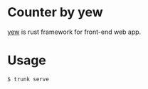 # Counter by yew

[yew](https://github.com/yewstack/yew) is rust framework for front-end web app.

# Usage

```shell
$ trunk serve
```
